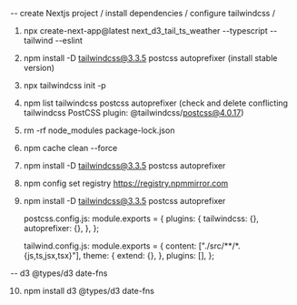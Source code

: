 -- create Nextjs project / install dependencies / configure tailwindcss /

1. npx create-next-app@latest next_d3_tail_ts_weather --typescript --tailwind --eslint
2. npm install -D tailwindcss@3.3.5 postcss autoprefixer (install stable version)
3. npx tailwindcss init -p
4. npm list tailwindcss postcss autoprefixer (check and delete conflicting tailwindcss PostCSS plugin: @tailwindcss/postcss@4.0.17)
5. rm -rf node_modules package-lock.json
6. npm cache clean --force
7. npm install -D tailwindcss@3.3.5 postcss autoprefixer
8. npm config set registry https://registry.npmmirror.com
9. npm install -D tailwindcss@3.3.5 postcss autoprefixer

   postcss.config.js:
   module.exports = {
   plugins: {
   tailwindcss: {},
   autoprefixer: {},
   },
   };

   tailwind.config.js:
   module.exports = {
   content: ["./src/**/*.{js,ts,jsx,tsx}"],
   theme: {
   extend: {},
   },
   plugins: [],
   };

-- d3 @types/d3 date-fns

10. npm install d3 @types/d3 date-fns
